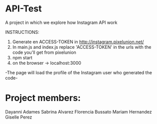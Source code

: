 # API-Test
A project in which we explore how Instagram API work

INSTRUCTIONS:
1) Generate en ACCESS-TOKEN in http://instagram.pixelunion.net/
2) In main.js and index.js replace 'ACCESS-TOKEN' in the urls with the code you'll get from pixelunion
3) npm start 
4) on the browser -> localhost:3000

-The page will load the profile of the Instagram user who generated the code-

# Project members:
Dayanni Adames
Sabrina Alvarez
Florencia Bussato
Mariam Hernandez
Giselle Perez
